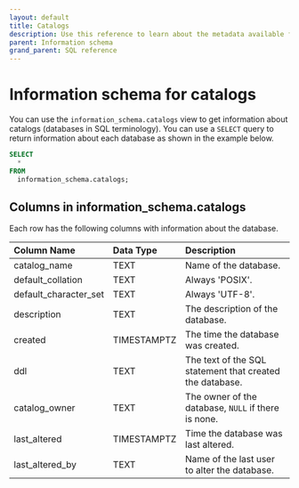 ```yaml
---
layout: default
title: Catalogs
description: Use this reference to learn about the metadata available for Firebolt databases using the information schema.
parent: Information schema
grand_parent: SQL reference
---
```


# Information schema for catalogs

You can use the `information_schema.catalogs` view to get information about catalogs (databases in SQL terminology). You can use a `SELECT` query to return information about each database as shown in the example below.

```sql
SELECT
  *
FROM
  information_schema.catalogs;
```

## Columns in information_schema.catalogs

Each row has the following columns with information about the database.

| Column Name                   | Data Type  | Description |
| :-----------------------------| :--------- | :---------- |
| catalog_name                  | TEXT        | Name of the database. |
| default_collation             | TEXT        | Always 'POSIX'. |
| default_character_set         | TEXT        | Always 'UTF-8'. |
| description                   | TEXT        | The description of the database. |
| created                       | TIMESTAMPTZ | The time the database was created. |
| ddl                           | TEXT        | The text of the SQL statement that created the database. |
| catalog_owner                 | TEXT        | The owner of the database, `NULL` if there is none. |
| last_altered                  | TIMESTAMPTZ | Time the database was last altered. |
| last_altered_by               | TEXT        | Name of the last user to alter the database. |
